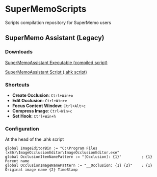 # SuperMemoScripts
Scripts compilation repository for SuperMemo users

## SuperMemo Assistant (Legacy)
### Downloads
[SuperMemoAssistant Executable (compiled script)](https://github.com/supermemo/SuperMemoScripts/releases/download/v0.1b/SuperMemoAssistant_legacy-v0.1b.exe)

[SuperMemoAssistant Script (.ahk script)](https://raw.githubusercontent.com/supermemo/SuperMemoScripts/master/supermemo.ahk)

### Shortcuts

* **Create Occlusion**: `Ctrl+Win+o`
* **Edit Occlusion**: `Ctrl+Win+e`
* **Focus Content Window**: `Ctrl+Alt+c`
* **Compress Image**: `Ctrl+Win+c`
* **Set Hook**: `Ctrl+Win+h`

### Configuration
At the head of the .ahk script
```
global ImageEditorBin := "C:\Program Files (x86)\ImageOcclusionEditor\ImageOcclusionEditor.exe"
global OcclusionItemNamePattern := "[Occlusion]: {1}"         ; {1} Parent name
global OcclusionImageNamePattern := "__Occlusion: {1} {2}"    ; {1} Original image name {2} TimeStamp
```
